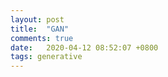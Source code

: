 ```yaml
---
layout: post
title:  "GAN"
comments: true
date:   2020-04-12 08:52:07 +0800
tags: generative
---
```


